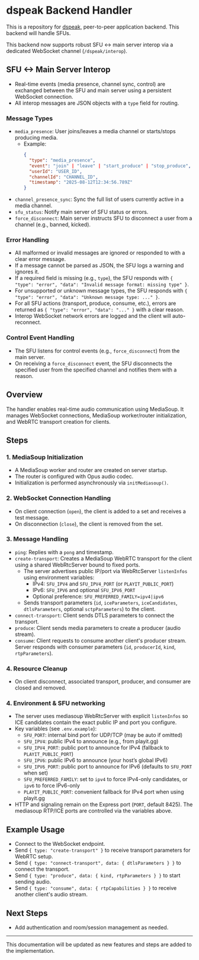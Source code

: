 # dspeak Backend Handler
This is a repository for [dspeak,](https://github.com/darel919/dspeak2 "dspeak") peer-to-peer application backend. This backend will handle SFUs.


This backend now supports robust SFU <-> main server interop via a dedicated WebSocket channel (`/dspeak/interop`).

## SFU <-> Main Server Interop

- Real-time events (media presence, channel sync, control) are exchanged between the SFU and main server using a persistent WebSocket connection.
- All interop messages are JSON objects with a `type` field for routing.

### Message Types

- `media_presence`: User joins/leaves a media channel or starts/stops producing media.
  - Example:
    ```json
    {
      "type": "media_presence",
      "event": "join" | "leave" | "start_produce" | "stop_produce",
      "userId": "USER_ID",
      "channelId": "CHANNEL_ID",
      "timestamp": "2025-08-12T12:34:56.789Z"
    }
    ```
- `channel_presence_sync`: Sync the full list of users currently active in a media channel.
- `sfu_status`: Notify main server of SFU status or errors.
- `force_disconnect`: Main server instructs SFU to disconnect a user from a channel (e.g., banned, kicked).

### Error Handling

- All malformed or invalid messages are ignored or responded to with a clear error message.
- If a message cannot be parsed as JSON, the SFU logs a warning and ignores it.
- If a required field is missing (e.g., `type`), the SFU responds with `{ "type": "error", "data": "Invalid message format: missing type" }`.
- For unsupported or unknown message types, the SFU responds with `{ "type": "error", "data": "Unknown message type: ..." }`.
- For all SFU actions (transport, produce, consume, etc.), errors are returned as `{ "type": "error", "data": "..." }` with a clear reason.
- Interop WebSocket network errors are logged and the client will auto-reconnect.

### Control Event Handling

- The SFU listens for control events (e.g., `force_disconnect`) from the main server.
- On receiving a `force_disconnect` event, the SFU disconnects the specified user from the specified channel and notifies them with a reason.


## Overview
The handler enables real-time audio communication using MediaSoup. It manages WebSocket connections, MediaSoup worker/router initialization, and WebRTC transport creation for clients.

## Steps

### 1. MediaSoup Initialization
- A MediaSoup worker and router are created on server startup.
- The router is configured with Opus audio codec.
- Initialization is performed asynchronously via `initMediasoup()`.

### 2. WebSocket Connection Handling
- On client connection (`open`), the client is added to a set and receives a test message.
- On disconnection (`close`), the client is removed from the set.

### 3. Message Handling
- `ping`: Replies with a `pong` and timestamp.
- `create-transport`: Creates a MediaSoup WebRTC transport for the client using a shared WebRtcServer bound to fixed ports.
  - The server advertises public IP/port via WebRtcServer `listenInfos` using environment variables:
    - IPv4: `SFU_IPV4` and `SFU_IPV4_PORT` (or `PLAYIT_PUBLIC_PORT`)
    - IPv6: `SFU_IPV6` and optional `SFU_IPV6_PORT`
    - Optional preference: `SFU_PREFERRED_FAMILY=ipv4|ipv6`
  - Sends transport parameters (`id`, `iceParameters`, `iceCandidates`, `dtlsParameters`, optional `sctpParameters`) to the client.
- `connect-transport`: Client sends DTLS parameters to connect the transport.
- `produce`: Client sends media parameters to create a producer (audio stream).
- `consume`: Client requests to consume another client's producer stream. Server responds with consumer parameters (`id`, `producerId`, `kind`, `rtpParameters`).

### 4. Resource Cleanup
- On client disconnect, associated transport, producer, and consumer are closed and removed.

### 4. Environment & SFU networking
- The server uses mediasoup WebRtcServer with explicit `listenInfos` so ICE candidates contain the exact public IP and port you configure.
- Key variables (see `.env.example`):
  - `SFU_PORT`: internal bind port for UDP/TCP (may be auto if omitted)
  - `SFU_IPV4`: public IPv4 to announce (e.g., from playit.gg)
  - `SFU_IPV4_PORT`: public port to announce for IPv4 (fallback to `PLAYIT_PUBLIC_PORT`)
  - `SFU_IPV6`: public IPv6 to announce (your host’s global IPv6)
  - `SFU_IPV6_PORT`: public port to announce for IPv6 (defaults to `SFU_PORT` when set)
  - `SFU_PREFERRED_FAMILY`: set to `ipv4` to force IPv4-only candidates, or `ipv6` to force IPv6-only
  - `PLAYIT_PUBLIC_PORT`: convenient fallback for IPv4 port when using playit.gg
- HTTP and signaling remain on the Express port (`PORT`, default 8425). The mediasoup RTP/ICE ports are controlled via the variables above.

## Example Usage
- Connect to the WebSocket endpoint.
- Send `{ type: "create-transport" }` to receive transport parameters for WebRTC setup.
- Send `{ type: "connect-transport", data: { dtlsParameters } }` to connect the transport.
- Send `{ type: "produce", data: { kind, rtpParameters } }` to start sending audio.
- Send `{ type: "consume", data: { rtpCapabilities } }` to receive another client's audio stream.

## Next Steps
- Add authentication and room/session management as needed.

---

This documentation will be updated as new features and steps are added to the implementation.
